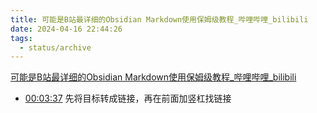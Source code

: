 ```yaml
---
title: 可能是B站最详细的Obsidian Markdown使用保姆级教程_哔哩哔哩_bilibili
date: 2024-04-16 22:44:26
tags:
  - status/archive
---
```


[可能是B站最详细的Obsidian Markdown使用保姆级教程_哔哩哔哩_bilibili](https://www.bilibili.com/video/BV1Hj411E7ra/?spm_id_from=333.999.0.0&vd_source=c89399762440182391a50eddcba93820)

- [00:03:37](https://www.bilibili.com/video/BV1Hj411E7ra/?t=217.261009#t=03:37.26) 先将目标转成链接，再在前面加竖杠找链接
